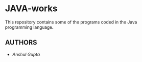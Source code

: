# JAVA-works
This repository contains some of the programs coded in the Java programming language.
## AUTHORS
* *Anshul Gupta*

